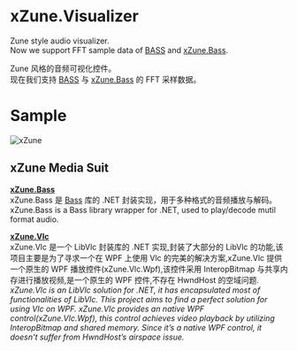 # xZune.Visualizer
Zune style audio visualizer.   
Now we support FFT sample data of [BASS](http://www.un4seen.com/) and [xZune.Bass](https://github.com/higankanshi/xZune.Bass).

Zune 风格的音频可视化控件。  
现在我们支持 [BASS](http://www.un4seen.com/) 与 [xZune.Bass](https://github.com/higankanshi/xZune.Bass) 的 FFT 采样数据。

# Sample
![xZune](http://higan.me/xZune.png)

## xZune Media Suit  

**[xZune.Bass](https://github.com/higankanshi/xZune.Bass)**  
xZune.Bass 是 [Bass](http://www.un4seen.com/bass.html) 库的 .NET 封装实现，用于多种格式的音频播放与解码。  
xZune.Bass is a Bass library wrapper for .NET, used to play/decode mutil format audio.   

**[xZune.Vlc](https://github.com/higankanshi/xZune.Vlc)**  
xZune.Vlc 是一个 LibVlc 封装库的 .NET 实现,封装了大部分的 LibVlc 的功能,该项目主要是为了寻求一个在 WPF 上使用 Vlc 的完美的解决方案,xZune.Vlc 提供一个原生的 WPF 播放控件(xZune.Vlc.Wpf),该控件采用 InteropBitmap 与共享内存进行播放视频,是一个原生的 WPF 控件,不存在 HwndHost 的空域问题.  
_xZune.Vlc is an LibVlc solution for .NET, it has encapsulated most of functionalities of LibVlc. This project aims to find a perfect solution for using Vlc on WPF. xZune.Vlc provides an native WPF control(xZune.Vlc.Wpf), this control achieves video playback by utilizing InteropBitmap and shared memory. Since it’s a native WPF control, it doesn't suffer from HwndHost’s airspace issue._  